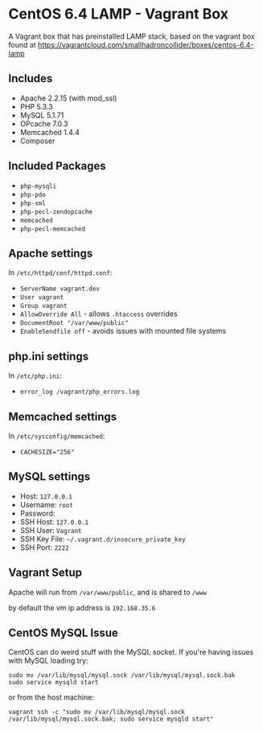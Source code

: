 CentOS 6.4 LAMP - Vagrant Box
=============================

A Vagrant box that has preinstalled LAMP stack, based on the vagrant box found at
https://vagrantcloud.com/smallhadroncollider/boxes/centos-6.4-lamp


Includes
--------
- Apache 2.2.15 (with mod_ssl)
- PHP 5.3.3
- MySQL 5.1.71
- OPcache 7.0.3
- Memcached 1.4.4
- Composer


Included Packages
-----------------
- `php-mysqli`
- `php-pdo`
- `php-xml`
- `php-pecl-zendopcache`
- `memcached`
- `php-pecl-memcached`


Apache settings
---------------
In `/etc/httpd/conf/httpd.conf`:

- `ServerName vagrant.dev`
- `User vagrant`
- `Group vagrant`
- `AllowOverride All` - allows `.htaccess` overrides
- `DocumentRoot "/var/www/public"`
- `EnableSendfile off` - avoids issues with mounted file systems


php.ini settings
----------------
In `/etc/php.ini`:

+ `error_log /vagrant/php_errors.log`


Memcached settings
------------------
In `/etc/sysconfig/memcached`:

- `CACHESIZE="256"`


MySQL settings
--------------

- Host: `127.0.0.1`
- Username: `root`
- Password:
- SSH Host: `127.0.0.1`
- SSH User: `Vagrant`
- SSH Key File: `~/.vagrant.d/insecure_private_key`
- SSH Port: `2222`


Vagrant Setup
-------------
Apache will run from `/var/www/public`, and is shared to `/www`

by default the vm ip address is `192.168.35.6`


CentOS MySQL Issue
------------------
CentOS can do weird stuff with the MySQL socket. If you're having issues with MySQL loading try:

    sudo mv /var/lib/mysql/mysql.sock /var/lib/mysql/mysql.sock.bak
    sudo service mysqld start

or from the host machine:

    vagrant ssh -c "sudo mv /var/lib/mysql/mysql.sock /var/lib/mysql/mysql.sock.bak; sudo service mysqld start"
